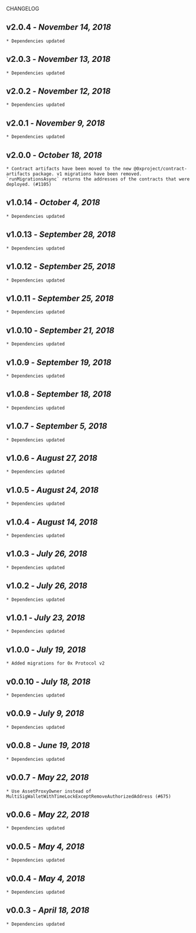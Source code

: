 <!--
changelogUtils.file is auto-generated using the monorepo-scripts package. Don't edit directly.
Edit the package's CHANGELOG.json file only.
-->

CHANGELOG

## v2.0.4 - _November 14, 2018_

    * Dependencies updated

## v2.0.3 - _November 13, 2018_

    * Dependencies updated

## v2.0.2 - _November 12, 2018_

    * Dependencies updated

## v2.0.1 - _November 9, 2018_

    * Dependencies updated

## v2.0.0 - _October 18, 2018_

    * Contract artifacts have been moved to the new @0xproject/contract-artifacts package. v1 migrations have been removed. `runMigrationsAsync` returns the addresses of the contracts that were deployed. (#1105)

## v1.0.14 - _October 4, 2018_

    * Dependencies updated

## v1.0.13 - _September 28, 2018_

    * Dependencies updated

## v1.0.12 - _September 25, 2018_

    * Dependencies updated

## v1.0.11 - _September 25, 2018_

    * Dependencies updated

## v1.0.10 - _September 21, 2018_

    * Dependencies updated

## v1.0.9 - _September 19, 2018_

    * Dependencies updated

## v1.0.8 - _September 18, 2018_

    * Dependencies updated

## v1.0.7 - _September 5, 2018_

    * Dependencies updated

## v1.0.6 - _August 27, 2018_

    * Dependencies updated

## v1.0.5 - _August 24, 2018_

    * Dependencies updated

## v1.0.4 - _August 14, 2018_

    * Dependencies updated

## v1.0.3 - _July 26, 2018_

    * Dependencies updated

## v1.0.2 - _July 26, 2018_

    * Dependencies updated

## v1.0.1 - _July 23, 2018_

    * Dependencies updated

## v1.0.0 - _July 19, 2018_

    * Added migrations for 0x Protocol v2

## v0.0.10 - _July 18, 2018_

    * Dependencies updated

## v0.0.9 - _July 9, 2018_

    * Dependencies updated

## v0.0.8 - _June 19, 2018_

    * Dependencies updated

## v0.0.7 - _May 22, 2018_

    * Use AssetProxyOwner instead of MultiSigWalletWithTimeLockExceptRemoveAuthorizedAddress (#675)

## v0.0.6 - _May 22, 2018_

    * Dependencies updated

## v0.0.5 - _May 4, 2018_

    * Dependencies updated

## v0.0.4 - _May 4, 2018_

    * Dependencies updated

## v0.0.3 - _April 18, 2018_

    * Dependencies updated
